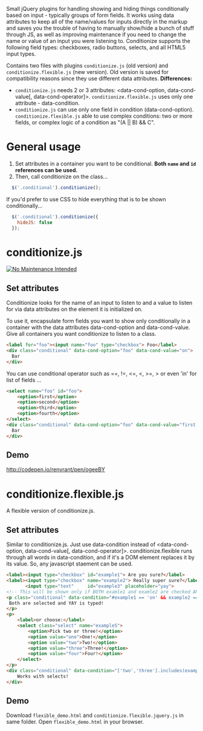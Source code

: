 Small jQuery plugins for handling showing and hiding things conditionally based on input - typically groups of form fields. It works using data attributes to keep all of the name/values for inputs directly in the markup and saves you the trouble of having to manually show/hide a bunch of stuff through JS, as well as improving maintenance if you need to change the name or value of an input you were listening to. Conditionize supports the following field types: checkboxes, radio buttons, selects, and all HTML5 input types.

Contains two files with plugins `conditionize.js` (old version) and `conditionize.flexible.js` (new version). Old version is saved for compatibility reasons since they use different data attributes. 
**Differences:**
- `conditionize.js` needs 2 or 3 attributes: <data-cond-option, data-cond-value[, data-cond-operator]>. `conditionize.flexible.js` uses only one attribute - data-condition.
- `conditionize.js` can use only one field in condition (data-cond-option). `conditionize.flexible.js` able to use complex conditions: two or more fields, or complex logic of a condition as "(A || B) && C".

# General usage
1. Set attributes in a container you want to be conditional.  **Both `name` and `id` references can be used.**
2. Then, call conditionize on the class...
```javascript
  $('.conditional').conditionize();
```

If you'd prefer to use CSS to hide everything that is to be shown conditionally...
```javascript
  $('.conditional').conditionize({
    hideJS: false
  });
```

# conditionize.js
[![No Maintenance Intended](http://unmaintained.tech/badge.svg)](http://unmaintained.tech/)
## Set attributes
Conditionize looks for the name of an input to listen to and a value to listen for via data attributes on the element it is initialized on.

To use it, encapsulate form fields you want to show only conditionally in a container with the data attributes data-cond-option and data-cond-value. Give all containers you want conditionize to listen to a class.
```html
<label for="foo"><input name="foo" type="checkbox"> Foo</label>
<div class="conditional" data-cond-option="foo" data-cond-value="on">
  Bar
</div>
```
You can use conditional operator such as ==, !=, <=, <, >=, > or even 'in' for list of fields ...
```html
<select name="foo" id="foo">
    <option>first</option>
    <option>second</option>
    <option>third</option>
    <option>fourth</option>
</select>
<div class="conditional" data-cond-option="foo" data-cond-value="first,third" data-cond-operator="in">
  Bar
</div>
```
## Demo
http://codepen.io/renvrant/pen/ogeeBY

# conditionize.flexible.js
A flexible version of conditionize.js.
## Set attributes
Similar to conditionize.js. Just use data-condition instead of <data-cond-option, data-cond-value[, data-cond-operator]>. conditionize.flexible runs through all words in data-condition, and if it's a DOM element replaces it by its value. So, any javascript staement can be used.
```html
<label><input type="checkbox" id="example1"> Are you sure?</label>
<label><input type="checkbox" name="example2"> Really super sure?</label>
       <input type="text"     id="example3" placeholder="yay">
<!-- This will be shown only if BOTH examle1 and examle2 are checked AND 'yay' typed in examle3 -->
<p class="conditional" data-condition="#example1 == 'on' && example2 == 'on' && #example3 == 'yay'">
 Both are selected and YAY is typed!
</p>
<p>
    <label>or choose:</label>
    <select class="select" name="example5">
        <option>Pick two or three!</option>
        <option value="one">One!</option>
        <option value="two">Two!</option>
        <option value="three">Three!</option>
        <option value="four">Four!</option>
    </select>
</p>
<div class="conditional" data-condition="['two','three'].includes(example5)">
    Works with selects!
</div>
```
## Demo
Download `flexible_demo.html` and `conditionize.flexible.jquery.js` in same folder. Open `flexible_demo.html` in your browser.
